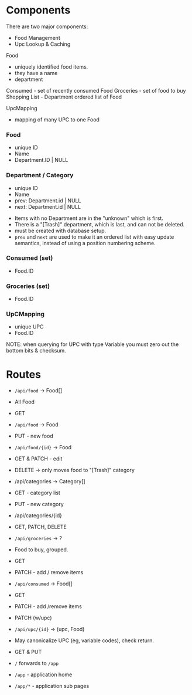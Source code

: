 # Components

There are two major components:
 * Food Management
 * Upc Lookup & Caching

Food
 - uniquely identified food items.
 - they have a name
 - department

Consumed - set of recently consumed Food
Groceries - set of food to buy
Shopping List - Department ordered list of Food

UpcMapping
 - mapping of many UPC to one Food

### Food
 * unique ID
 * Name
 * Department.ID | NULL

### Department / Category
 * unique ID
 * Name
 * prev: Department.id | NULL
 * next: Department.id | NULL

 - Items with no Department are in the "unknown" which is first.
 - There is a "[Trash]" department, which is last, and can not be deleted.
  - must be created with database setup.
 - `prev` and `next` are used to make it an ordered list with easy update semantics,
    instead of using a position numbering scheme.

### Consumed (set)
 * Food.ID

### Groceries (set)
 * Food.ID


### UpCMapping
 * unique UPC
 * Food.ID

NOTE: when querying for UPC with type Variable you must zero out the bottom bits & checksum.

# Routes

 * `/api/food` -> Food[]
  * All Food
  * GET
 * `/api/food` -> Food
  * PUT - new food
 * `/api/food/{id}` -> Food
  * GET & PATCH - edit
  * DELETE -> only moves food to "[Trash]" category

 * /api/categories -> Category[]
  * GET - category list
  * PUT - new category
 * /api/categories/{id}
  * GET, PATCH, DELETE

 * `/api/groceries` -> ?
  * Food to buy, grouped.
  * GET
  * PATCH - add / remove items

 * `/api/consumed` -> Food[]
  * GET
  * PATCH - add /remove items
  * PATCH (w/upc)

 * `/api/upc/{id}` -> (upc, Food)
  * May canonicalize UPC (eg, variable codes), check return.
  * GET & PUT

 * `/` forwards to `/app`
 * `/app` - application home
 * `/app/*` - application sub pages
